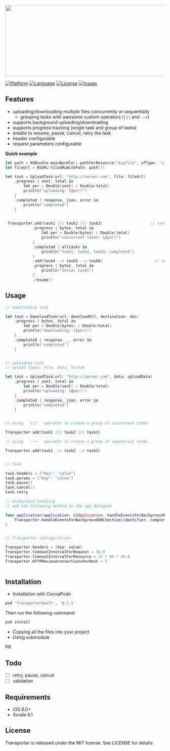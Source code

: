 <p align="center">
<img style="-webkit-user-select: none;" src="https://dl.dropboxusercontent.com/u/8556646/transporter.png" width="720" height="225">
</p>

[![Platform](http://img.shields.io/badge/platform-ios-blue.svg?style=flat
)](https://developer.apple.com/iphone/index.action)
[![Language](http://img.shields.io/badge/language-swift-brightgreen.svg?style=flat
)](https://developer.apple.com/swift)
[![License](http://img.shields.io/badge/license-MIT-lightgrey.svg?style=flat
)](http://mit-license.org)
[![Issues](https://img.shields.io/github/issues/nghialv/Transporter.svg?style=flat
)](https://github.com/nghialv/Transporter/issues?state=open)




Features
-----

- uploading/downloading multiple files concurrently or sequentially
	- grouping tasks with awesome custom operators (`|||` and `-->`)
- supports background uploading/downloading
- supports progress tracking (single task and group of tasks)
- enable to resume, pause, cancel, retry the task
- header configurable
- request parameters configurable


**Quick example**

``` swift
let path = NSBundle.mainBundle().pathForResource("bigfile", ofType: "zip")
let fileUrl = NSURL(fileURLWithPath: path!)!

let task = UploadTask(url: "http://server.com", file: fileUrl)
	.progress { sent, total in
		let per = Double(sent) / Double(total)
		println("uploading: \(per)")
	}
	.completed { response, json, error in
		println("completed")
	}

 
 Transporter.add(task1 ||| task2 ||| task3)                     // concurrent tasks
            .progress { bytes, total in
                let per = Double(bytes) / Double(total)
                println("concurrent tasks: \(per)")
            }
            .completed { alltasks in
                println("task1, task2, task3: completed")
            }
            .add(task4 --> task5 --> task6)                       // sequential tasks 
            .progress { bytes, total in
                println("serial tasks")
            }
            .resume()

```

Usage
-----

``` swift
// downloading task

let task = DownloadTask(url: downloadUrl, destination: des)
	.progress { bytes, total in
		let per = Double(bytes) / Double(total)
		println("downloading: \(per)")
	}
	.completed { response, _, error in
		println("completed")
	}


// uploading task
// upload types: File, Data, Stream

let task = UploadTask(url: "http://server.com", data: uploadData)
	.progress { sent, total in
		let per = Double(sent) / Double(total)
		println("uploading: \(per)")
	}
	.completed { response, json, error in
		println("completed")
	}


// using  `|||`  operator to create a group of concurrent tasks

Transporter.add(task1 ||| task2 ||| task3)

// using  `-->`  operator to create a group of sequential tasks

Transporter.add(task1 --> task2 --> task3)


// task

task.headers = ["key": "value"]
task.params = ["key": "value"]
task.pause()
task.cancel()
task.retry

// background handling
// add the following method in the app delegate

func application(application: UIApplication, handleEventsForBackgroundURLSession identifier: String, completionHandler: () -> Void) {
	Transporter.handleEventsForBackgroundURLSection(identifier, completionHandler: completionHandler)
}


// Transporter configurations

Transporter.headers = [key: value]
Transporter.timeoutIntervalForRequest = 30.0
Transporter.timeoutIntervalForResource = 24 * 60 * 60.0
Transporter.HTTPMaximumconnectionsPerHost = 5
			
```


Installation
-----
* Installation with CocoaPods

```ruby
pod 'TransporterSwift', '0.1.1'
```

Then run the following command:

```sh
pod install
```

* Copying all the files into your project
* Using submodule

PR

Todo
-----
- [ ] retry, pause, cancel
- [ ] validation

Requirements
-----
- iOS 8.0+
- Xcode 6.1

License
-----

Transporter is released under the MIT license. See LICENSE for details.
